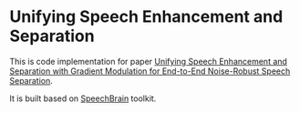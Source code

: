 # Unifying Speech Enhancement and Separation

This is code implementation for paper [Unifying Speech Enhancement and Separation with Gradient Modulation for End-to-End Noise-Robust Speech Separation](https://arxiv.org/abs/2302.11131).

It is built based on [SpeechBrain](https://github.com/speechbrain/speechbrain) toolkit.
